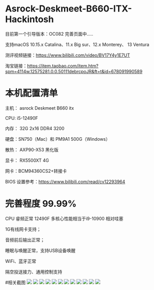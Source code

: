 # Asrock-Deskmeet-B660-ITX-Hackintosh

目前第一个引导版本：OC082     完善页面中.....


支持macOS 10.15.x Catalina、11.x Big sur、12.x Monterey、 13 Ventura


测评视频链接：https://www.bilibili.com/video/BV17Y4y1E7UT

淘宝链接：https://item.taobao.com/item.htm?spm=4114w.12575281.0.0.50111debrcpoJR&ft=t&id=678091990589

# 本机配置清单

主机： asrock Deskmeet B660 itx

CPU: i5-12490F

内存： 32G 2x16 DDR4 3200

硬盘：SN750（Mac）和 PM9A1 500G（Windows）

散热： AXP90-X53 黑化版

显卡： RX5500XT 4G

网卡：BCM94360CS2+转接卡

BIOS 设置参考：https://www.bilibili.com/read/cv12293964

# 完善程度 99.99%

CPU 睿频正常 12490F 多核心性能相当于i9-10900 相对哇塞

1G有线网卡支持；

音频前后输出正常；

睡眠与唤醒正常，支持USB设备唤醒

WiFi、蓝牙正常

隔空投送接力、通用控制支持




#相关截图
![](https://github.com/Xmingbai/Asrock-Deskmeet-B660-ITX-Hackintosh/blob/main/1.png)
![](https://github.com/Xmingbai/Asrock-Deskmeet-B660-ITX-Hackintosh/blob/main/8.png)
![](https://github.com/Xmingbai/Asrock-Deskmeet-B660-ITX-Hackintosh/blob/main/10.png)
![](https://github.com/Xmingbai/Asrock-Deskmeet-B660-ITX-Hackintosh/blob/main/11.png)
![](https://github.com/Xmingbai/Asrock-Deskmeet-B660-ITX-Hackintosh/blob/main/12.png)
![](https://github.com/Xmingbai/Asrock-Deskmeet-B660-ITX-Hackintosh/blob/main/13.png)
![](https://github.com/Xmingbai/Asrock-Deskmeet-B660-ITX-Hackintosh/blob/main/2.png)
![](https://github.com/Xmingbai/Asrock-Deskmeet-B660-ITX-Hackintosh/blob/main/3.png)
![](https://github.com/Xmingbai/Asrock-Deskmeet-B660-ITX-Hackintosh/blob/main/4.png)
![](https://github.com/Xmingbai/Asrock-Deskmeet-B660-ITX-Hackintosh/blob/main/5.png)
![](https://github.com/Xmingbai/Asrock-Deskmeet-B660-ITX-Hackintosh/blob/main/6.png)
![](https://github.com/Xmingbai/Asrock-Deskmeet-B660-ITX-Hackintosh/blob/main/7.png)

